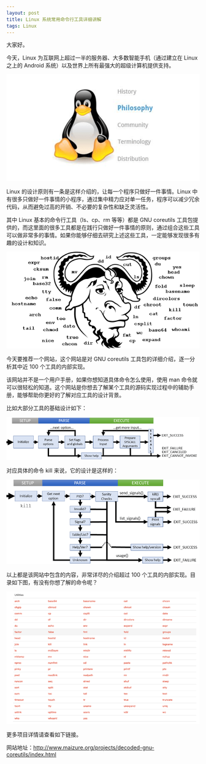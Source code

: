 ```yaml
---
layout: post
title: Linux 系统常用命令行工具详细讲解
tags: Linux
---
```


大家好。

今天，Linux 为互联网上超过一半的服务器、大多数智能手机（通过建立在 Linux 之上的 Android 系统）以及世界上所有最强大的超级计算机提供支持。

![image-20220410232545795](https://raw.githubusercontent.com/ZhuPeng/pic/master/images/compress_image-20220410232545795.png)

Linux 的设计原则有一条是这样介绍的，让每一个程序只做好一件事情。Linux 中有很多只做好一件事情的小程序，通过集中精力应对单一任务，程序可以减少冗余代码，从而避免过高的开销、不必要的复杂性和缺乏灵活性。

其中 Linux 基本的命令行工具（ls、cp、rm 等等）都是 GNU coreutils 工具包提供的，而这里面的很多工具都是在践行只做好一件事情的原则，通过组合这些工具可以做非常多的事情。如果你能够仔细去研究上述这些工具，一定能够发现很多有趣的设计和知识。

![coreutils brought to you by the GNU project](https://raw.githubusercontent.com/ZhuPeng/pic/master/images/compress_gnu.decode.linux.cmd.png)

今天要推荐一个网站，这个网站是对 GNU coreutils 工具包的详细介绍，逐一分析其中近 100 个工具的内部实现。

该网站并不是一个用户手册，如果你想知道具体命令怎么使用，使用 man 命令就可以很轻松的知道。这个网站是你想去了解某个工具的源码实现过程中的辅助手册，能够帮助你更好的了解对应工具的设计背景。

比如大部分工具的基础设计如下：

![General CLI procedure](https://raw.githubusercontent.com/ZhuPeng/pic/master/images/compress_general_cli_utility.png)

对应具体的命令 kill 来说，它的设计是这样的：

![l](https://raw.githubusercontent.com/ZhuPeng/pic/master/images/compress_kill_cli_utility.png)

以上都是该网站中包含的内容，非常详尽的介绍超过 100 个工具的内部实现。目录如下图，有没有你想了解的命令呢？

![image-20220410233410371](https://raw.githubusercontent.com/ZhuPeng/pic/master/images/compress_image-20220410233410371.png)

更多项目详情请查看如下链接。

网站地址：http://www.maizure.org/projects/decoded-gnu-coreutils/index.html
